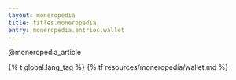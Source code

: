 ```yaml
---
layout: moneropedia
title: titles.moneropedia
entry: moneropedia.entries.wallet
---
```


@moneropedia_article

{% t global.lang_tag %}
{% tf resources/moneropedia/wallet.md %}
